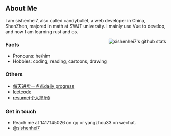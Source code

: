 ## About Me

I am sishenhei7, also called candybullet, a web developer in China, ShenZhen, majored in math at SWJT university. I mainly use Vue to develop, and now I am learning rust and os.

<img align="right" src="https://github-readme-stats.vercel.app/api?username=sishenhei7&show_icons=true&icon_color=0366d6&bg_color=ffffff&hide_title=true&hide=contribs&include_all_commits=true" alt="sishenhei7's github stats"/>

### Facts

- Pronouns: he/him
- Hobbies: coding, reading, cartoons, drawing

### Others

- [每天进步一点点daily progress](https://github.com/sishenhei7/daily-progress/)
- [leetcode](https://leetcode-cn.com/u/sishenhei7/)
- [resume(个人简历)](https://hacknical.com/sishenhei7/resume?locale=zh)

### Get in touch

- Reach me at 1417145026 on qq or yangzhou33 on wechat.
- [@sishenhei7](https://twitter.com/sishenhei7)

<!--
**sishenhei7/sishenhei7** is a ✨ _special_ ✨ repository because its `README.md` (this file) appears on your GitHub profile.

Here are some ideas to get you started:

- 🔭 I’m currently working on ...
- 🌱 I’m currently learning ...
- 👯 I’m looking to collaborate on ...
- 🤔 I’m looking for help with ...
- 💬 Ask me about ...
- 📫 How to reach me: ...
- 😄 Pronouns: ...
- ⚡ Fun fact: ...
-->
